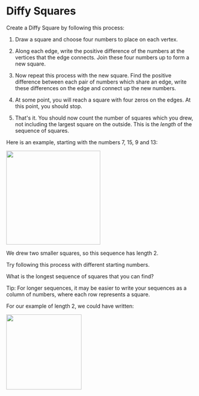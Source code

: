 # Diffy Squares

Create a Diffy Square by following this process:

1. Draw a square and choose four numbers to place on each vertex.

2. Along each edge, write the positive difference of the numbers at the vertices that the edge connects. Join these four numbers up to form a new square.

3. Now repeat this process with the new square. Find the positive difference between each pair of numbers which share an edge, write these differences on the edge and connect up the new numbers.

4. At some point, you will reach a square with four zeros on the edges. At this point, you should stop.

5. That's it. You should now count the number of squares which you drew, not including the largest square on the outside. This is the *length* of the sequence of squares.

Here is an example, starting with the numbers 7, 15, 9 and 13:

<img src="https://github.com/supportingami/sami-maths-club/blob/master/maths-club-pack/images/diffy-squares-1.png?raw=true" width="250">

We drew two smaller squares, so this sequence has length 2.

Try following this process with different starting numbers.

What is the longest sequence of squares that you can find?


Tip: For longer sequences, it may be easier to write your sequences as a column of numbers, where each row represents a square.

For our example of length 2, we could have written:

<img src="https://github.com/supportingami/sami-maths-club/blob/master/maths-club-pack/images/diffy-squares-2.png?raw=true" width="200">
